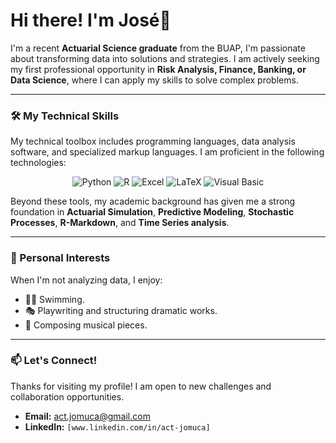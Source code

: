 # Hi there! I'm José👋

I'm a recent **Actuarial Science graduate** from the BUAP, I'm passionate about transforming data into solutions and strategies. I am actively seeking my first professional opportunity in **Risk Analysis, Finance, Banking, or Data Science**, where I can apply my skills to solve complex problems.


---

### 🛠️ My Technical Skills

My technical toolbox includes programming languages, data analysis software, and specialized markup languages. I am proficient in the following technologies:

<p align="center">
  <img src="https://img.shields.io/badge/Python-3776AB?style=for-the-badge&logo=python&logoColor=white" alt="Python"/>
  <img src="https://img.shields.io/badge/R-276DC3?style=for-the-badge&logo=r&logoColor=white" alt="R"/>
  <img src="https://img.shields.io/badge/Microsoft_Excel-217346?style=for-the-badge&logo=microsoft-excel&logoColor=white" alt="Excel"/>
  <img src="https://img.shields.io/badge/LaTeX-008080?style=for-the-badge&logo=latex&logoColor=white" alt="LaTeX"/>
  <img src="https://img.shields.io/badge/Visual_Basic-512BD4?style=for-the-badge&logo=visual-basic&logoColor=white" alt="Visual Basic"/>
</p>

Beyond these tools, my academic background has given me a strong foundation in **Actuarial Simulation**, **Predictive Modeling**, **Stochastic Processes**, **R-Markdown**, and **Time Series analysis**.

---

### 🌱 Personal Interests

When I'm not analyzing data, I enjoy:
-   🏊‍♂ Swimming.
-   🎭 Playwriting and structuring dramatic works.
-   🎵 Composing musical pieces.

---

### 📫 Let's Connect!

Thanks for visiting my profile! I am open to new challenges and collaboration opportunities.

-   **Email:** [act.jomuca@gmail.com](act.jomuca@gmail.com)
-   **LinkedIn:** `[www.linkedin.com/in/act-jomuca]`
